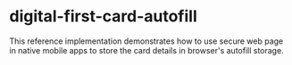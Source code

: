 # digital-first-card-autofill
This reference implementation demonstrates how to use secure web page in native mobile apps to store the card details in browser's autofill storage.

